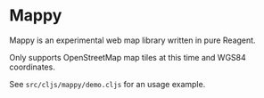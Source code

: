 # Mappy

Mappy is an experimental web map library written in pure Reagent.

Only supports OpenStreetMap map tiles at this time and WGS84 coordinates.

See `src/cljs/mappy/demo.cljs` for an usage example.
